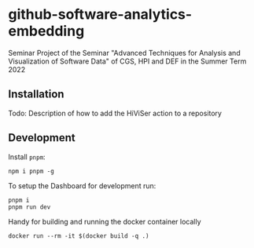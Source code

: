 # github-software-analytics-embedding
Seminar Project of the Seminar "Advanced Techniques for Analysis and Visualization of Software Data" of CGS, HPI and DEF in the Summer Term 2022

## Installation

Todo: Description of how to add the HiViSer action to a repository

## Development

Install `pnpm`:

```
npm i pnpm -g
```

To setup the Dashboard for development run:

```
pnpm i
pnpm run dev
```

Handy for building and running the docker container locally
```
docker run --rm -it $(docker build -q .)
```